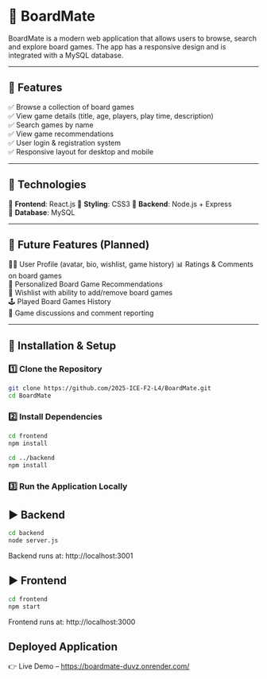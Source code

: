 # 🎲 BoardMate

BoardMate is a modern web application that allows users to browse, search and explore board games. The app has a responsive design and is integrated with a MySQL database.

---

## 🌟 Features

✅ Browse a collection of board games  
✅ View game details (title, age, players, play time, description)  
✅ Search games by name  
✅ View game recommendations  
✅ User login & registration system  
✅ Responsive layout for desktop and mobile  

---

## 🧠 Technologies

🔹 **Frontend**: React.js 
🔹 **Styling**: CSS3 
🔹 **Backend**: Node.js + Express  
🔹 **Database**: MySQL  

---

## 🚀 Future Features (Planned)

🧑‍💼 User Profile (avatar, bio, wishlist, game history)
📊 Ratings & Comments on board games  
🎯 Personalized Board Game Recommendations  
📝 Wishlist with ability to add/remove board games  
🕹 Played Board Games History  
💬 Game discussions and comment reporting  

---

## 🔧 Installation & Setup

### 1️⃣ Clone the Repository

```bash
git clone https://github.com/2025-ICE-F2-L4/BoardMate.git
cd BoardMate
```

### 2️⃣ Install Dependencies

```bash
cd frontend
npm install

cd ../backend
npm install
```

### 3️⃣ Run the Application Locally
## ▶️ Backend

```bash
cd backend
node server.js
```
Backend runs at: http://localhost:3001

## ▶️  Frontend

```bash
cd frontend
npm start
```

Frontend runs at: http://localhost:3000


## Deployed Application
👉 Live Demo – https://boardmate-duvz.onrender.com/
